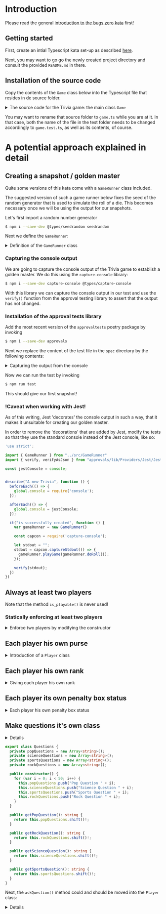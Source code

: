 # Introduction

Please read the general [introduction to the bugs zero kata](../README.md) first!

## Getting started

First, create an intial Typescript 
kata set-up as described [here](https://github.com/zhendrikse/tdd/tree/master/cookiecutter).

Next, you may want to go go the newly created project directory and consult
the provided ``README.md`` in there.

## Installation of the source code

Copy the contents of the `Game` class below
into the Typescript file that resides in de source folder.

<details>
<summary>The source code for the Trivia game: the main class <code>Game</code></summary>    

```typescript

'use strict';

export class Game {
  private players = new Array<string>();
  private places = new Array<number>(6);
  private purses = new Array<number>(6);
  private inPenaltyBox = new Array<boolean>(6);

  private popQuestions = new Array<string>();
  private scienceQuestions = new Array<string>();
  private sportsQuestions = new Array<string>();
  private rockQuestions = new Array<string>();

  private currentPlayer = 0;
  private isGettingOutOfPenaltyBox = false;

  private didPlayerWin(): boolean {
    return !(this.purses[this.currentPlayer] == 6)
  };

  private currentCategory(): string {
    if (this.places[this.currentPlayer] == 0)
      return 'Pop';
    if (this.places[this.currentPlayer] == 4)
      return 'Pop';
    if (this.places[this.currentPlayer] == 8)
      return 'Pop';
    if (this.places[this.currentPlayer] == 1)
      return 'Science';
    if (this.places[this.currentPlayer] == 5)
      return 'Science';
    if (this.places[this.currentPlayer] == 9)
      return 'Science';
    if (this.places[this.currentPlayer] == 2)
      return 'Sports';
    if (this.places[this.currentPlayer] == 6)
      return 'Sports';
    if (this.places[this.currentPlayer] == 10)
      return 'Sports';
    return 'Rock';
  };

  private createRockQuestion(index: number): string {
    return "Rock Question " + index;
  };

  public constructor() {
    for (var i = 0; i < 50; i++) {
      this.popQuestions.push("Pop Question " + i);
      this.scienceQuestions.push("Science Question " + i);
      this.sportsQuestions.push("Sports Question " + i);
      this.rockQuestions.push(this.createRockQuestion(i));
    };
  }

  private isPlayable(howManyPlayers: number): boolean {
    return howManyPlayers >= 2;
  };

  public add(playerName: string) {
    this.players.push(playerName);
    this.places[this.howManyPlayers() - 1] = 0;
    this.purses[this.howManyPlayers() - 1] = 0;
    this.inPenaltyBox[this.howManyPlayers() - 1] = false;

    console.log(playerName + " was added");
    console.log("They are player number " + this.players.length);

    return true;
  };

  private howManyPlayers(): number {
    return this.players.length;
  };


  private askQuestion() {
    if (this.currentCategory() == 'Pop')
      console.log(this.popQuestions.shift());
    if (this.currentCategory() == 'Science')
      console.log(this.scienceQuestions.shift());
    if (this.currentCategory() == 'Sports')
      console.log(this.sportsQuestions.shift());
    if (this.currentCategory() == 'Rock')
      console.log(this.rockQuestions.shift());
  };

  public roll(roll: number) {
    console.log(this.players[this.currentPlayer] + " is the current player");
    console.log("They have rolled a " + roll);

    if (this.inPenaltyBox[this.currentPlayer]) {
      if (roll % 2 != 0) {
        this.isGettingOutOfPenaltyBox = true;

        console.log(this.players[this.currentPlayer] + " is getting out of the penalty box");
        this.places[this.currentPlayer] = this.places[this.currentPlayer] + roll;
        if (this.places[this.currentPlayer] > 11) {
          this.places[this.currentPlayer] = this.places[this.currentPlayer] - 12;
        }

        console.log(this.players[this.currentPlayer] + "'s new location is " + this.places[this.currentPlayer]);
        console.log("The category is " + this.currentCategory());
        this.askQuestion();
      } else {
        console.log(this.players[this.currentPlayer] + " is not getting out of the penalty box");
        this.isGettingOutOfPenaltyBox = false;
      }
    } else {

      this.places[this.currentPlayer] = this.places[this.currentPlayer] + roll;
      if (this.places[this.currentPlayer] > 11) {
        this.places[this.currentPlayer] = this.places[this.currentPlayer] - 12;
      }

      console.log(this.players[this.currentPlayer] + "'s new location is " + this.places[this.currentPlayer]);
      console.log("The category is " + this.currentCategory());
      this.askQuestion();
    }
  };

  public wasCorrectlyAnswered(): boolean {
    if (this.inPenaltyBox[this.currentPlayer]) {
      if (this.isGettingOutOfPenaltyBox) {
        console.log('Answer was correct!!!!');
        this.purses[this.currentPlayer] += 1;
        console.log(this.players[this.currentPlayer] + " now has " +
          this.purses[this.currentPlayer] + " Gold Coins.");

        var winner = this.didPlayerWin();
        this.currentPlayer += 1;
        if (this.currentPlayer == this.players.length)
          this.currentPlayer = 0;

        return winner;
      } else {
        this.currentPlayer += 1;
        if (this.currentPlayer == this.players.length)
          this.currentPlayer = 0;
        return true;
      }



    } else {

      console.log("Answer was correct!!!!");

      this.purses[this.currentPlayer] += 1;
      console.log(this.players[this.currentPlayer] + " now has " +
        this.purses[this.currentPlayer] + " Gold Coins.");

      var winner = this.didPlayerWin();

      this.currentPlayer += 1;
      if (this.currentPlayer == this.players.length)
        this.currentPlayer = 0;

      return winner;
    }
  };

  public wrongAnswer(): boolean {
    console.log('Question was incorrectly answered');
    console.log(this.players[this.currentPlayer] + " was sent to the penalty box");
    this.inPenaltyBox[this.currentPlayer] = true;

    this.currentPlayer += 1;
    if (this.currentPlayer == this.players.length)
      this.currentPlayer = 0;
    return true;
  };
};

```

</details>

You may want to rename that source folder to `game.ts` while you are at it. 
In that case, both the name of the file in the test folder needs to be
changed accordingly to `game.test.ts`, as well as its contents, of course.

# A potential approach explained in detail

## Creating a snapshot / golden master

Quite some versions of this kata come with a `GameRunner` class included.

The suggested version of such a game runner 
below fixes the seed of the random generator that 
is used to simulate the roll of a die. This becomes necessary once
we will be using the output for our snapshots.

Let's first import a random number generator

```bash
$ npm i --save-dev @types/seedrandom seedrandom
```

Next we define the `GameRunner`:

<details>
    <summary>Definition of the <code>GameRunner</code> class</summary>

```typescript
'use strict';

import { Game } from "./Game"
import seedrandom from "seedrandom";

export class GameRunner {
    private notAWinner: boolean;
    private randomNumberGenerator = seedrandom('1234');

    public constructor() {
        this.notAWinner = false;
    }

    public doRoll(): number {
        return Math.floor(this.randomNumberGenerator() * 6) + 1;
    }

    public playGame(rand: number) {
        var game = new Game();

        game.add('Chet')
        game.add('Pat')
        game.add('Sue')

        while (true) {
            game.roll(rand);

            if (Math.floor(this.randomNumberGenerator() * 10) == 7)
                this.notAWinner = game.wrongAnswer();
            else
                this.notAWinner = game.wasCorrectlyAnswered();

            if (!this.notAWinner)
                break;
        }
    }
}
```
</details>

<!--
When we run the game runner, we should see the output on the console:

```bash
$ npx ts-node src/GameRunner
``` 
-->

### Capturing the console output

We are going to capture the console output of the Trivia game to establish
a golden master. We do this using the `capture-console` library:

```bash
$ npm i --save-dev capture-console @types/capture-console
```

With this library we can capture the console output in our test
and use the `verify()` function from the approval testing library
to assert that the output has not changed.

### Installation of the approval tests library

Add the most recent version of the `approvaltests` poetry package by invoking

```bash
$ npm i --save-dev approvals
```

Next we replace the content of the test file in the `spec` directory
by the following contents:

<details>
    <summary>Capturing the output from the console</summary>
    
```typescript
'use strict';

import { GameRunner } from "../src/GameRunner"
import { verify, verifyAsJson } from "approvals/lib/Providers/Jest/JestApprovals";

describe("A new Trivia", function () {
  it("is successfully created", function () {
    var gameRunner = new GameRunner()

    const capcon = require('capture-console');

    let stdout = "";
    stdout = capcon.captureStdout(() => {
      gameRunner.playGame(gameRunner.doRoll());
    });

    verify(stdout);
  })
})
```

</details>

Now we can run the test by invoking

```bash
$ npm run test
```

This should give our first snapshot! 

### !Caveat when working with Jest!

As of this writing, Jest 'decorates' the console output in such a way,
that it makes it unsuitable for creating our golden master.

In order to remove the 'decorations' that are added by Jest, modify
the tests so that they use the standard console instead of the Jest
console, like so:

```typescript
'use strict';

import { GameRunner } from "../src/GameRunner"
import { verify, verifyAsJson } from "approvals/lib/Providers/Jest/JestApprovals";

const jestConsole = console;


describe("A new Trivia", function () {
  beforeEach(() => {
    global.console = require('console');
  });

  afterEach(() => {
    global.console = jestConsole;
  });

  it("is successfully created", function () {
    var gameRunner = new GameRunner()

    const capcon = require('capture-console');

    let stdout = "";
    stdout = capcon.captureStdout(() => {
      gameRunner.playGame(gameRunner.doRoll());
    });

    verify(stdout);
  })
})
```

## Always at least two players

Note that the method `is_playable()` is never used!

### Statically enforcing at least two players

<details>
<summary>Enforce two players by modifying the constructor</summary>

```typescript
  public constructor(player1: string, player2: string, players: string[] = []) {
    for (var i = 0; i < 50; i++) {
      this.popQuestions.push("Pop Question " + i);
      this.scienceQuestions.push("Science Question " + i);
      this.sportsQuestions.push("Sports Question " + i);
      this.rockQuestions.push(this.createRockQuestion(i));
    };

    this.add(player1);
    this.add(player2);
    players.forEach(player => this.add(player));
  }
```
</details>

## Each player his own purse

<details>
<summary>Introduction of a <code>Player</code> class</summary>

First step, introduce a `Player` class like so:
```typescript
export class Player {
  private name: string;

  constructor(name: string) {
    this.name = name;
  }

  public toString(): string {
    return this.name;
  }
}
```

Make the changes in the code accordingly. It is necessary to wrap all print statements like so:
```typescript 
print(player.toString() + " was added")
```

Next, give each player his/her own purse:

```typescript
export class Player {
  private name: string;
  private purse: number;

  constructor(name: string) {
    this.name = name;
    this.purse = 0;
  }

  public addCoin() {
    this.purse += 1
    console.log(this.name + " now has " + this.purse + " Gold Coins.");
  }

  public hasWon(): boolean {
    return this.purse == 6
  }

  public toString(): string {
    return this.name;
  }
}
```

Finally, the `this.purses` can be removed.
</details>

## Each player his own rank

<details>
<summary>Giving each player his own rank</summary>

Move rank (`places`) out of the `Game` class into the `Player` class:

```typescript
export class Player {
  private name: string;
  private purse: number;
  private rank: number;

  constructor(name: string) {
    this.name = name;
    this.purse = 0;
    this.rank = 0;
  }

  public addCoin() {
    this.purse += 1
    console.log(this.name + " now has " + this.purse + " Gold Coins.");
  }

  public hasWon(): boolean {
    return this.purse == 6
  }

  public addToRank(amount: number) {
    this.rank += amount
    if (this.rank > 11)
        this.rank -= 12
    console.log(this.name + "'s new location is " + this.rank);
  }

  public currentCategory(): string {
    const rank_category_map = ["Pop", "Science", "Sports", "Rock", "Pop", "Science", "Sports", "Rock", "Pop", "Science", "Sports"]
    if (this.rank <= 10)
      return rank_category_map[this.rank]
    else
      return "Rock"
  }

  public toString(): string {
    return this.name;
  }
}
```

</details>

## Each player its own penalty box status

<details>
<summary>Each player his own penalty box status</summary>

Move `inPenaltyBox` out of the `Game` class into the `Player` class. Next, note that there is no `isGettingOutOfPenaltyBox` variable for each player individually, which probably leads to the bug that once in, you'll never get out!

```typescript
export class Player {
  private name: string;
  private purse: number;
  private rank: number;
  private inPenaltyBox: boolean;

  constructor(name: string) {
    this.name = name;
    this.purse = 0;
    this.rank = 0;
    this.inPenaltyBox = false;
  }

  // ...

  public goToInPenaltyBox() {
    this.inPenaltyBox = true;
  }

  public isInPenaltyBox(): boolean {
    return this.inPenaltyBox;
  }
```

</details>

## Make questions it's own class

<details>Introduction of a <code>Questions</code> class</details>

```typescript
export class Questions {
  private popQuestions = new Array<string>();
  private scienceQuestions = new Array<string>();
  private sportsQuestions = new Array<string>();
  private rockQuestions = new Array<string>();

  public constructor() {
    for (var i = 0; i < 50; i++) {
      this.popQuestions.push("Pop Question " + i);
      this.scienceQuestions.push("Science Question " + i);
      this.sportsQuestions.push("Sports Question " + i);
      this.rockQuestions.push("Rock Question " + i);
    }
  }

  public getPopQuestion(): string {
    return this.popQuestions.shift()!;
  }

  public getRockQuestion(): string {
    return this.rockQuestions.shift()!;
  }

  public getScienceQuestion(): string {
    return this.scienceQuestions.shift()!;
  }

  public getSportsQuestion(): string {
    return this.sportsQuestions.shift()!;
  }
}
```
</details>

Next, the `askQuestion()` method could and should be moved into the `Player` class:

<details>Moving the `askQuestion()` method into the Player class<details>

```typescript
  public askQuestion(questions: Questions) {
    if (this.currentCategory() == 'Pop')
      console.log(questions.getPopQuestion());
    if (this.currentCategory() == 'Science')
      console.log(questions.getScienceQuestion());
    if (this.currentCategory() == 'Sports')
      console.log(questions.getSportsQuestion());
    if (this.currentCategory() == 'Rock')
      console.log(questions.getRockQuestion());
  }
```

</details>
  
## Fix bug coins credited to wrong player

<details>
<summary>Fixing the coins being credited to the wrong player</summary>

Apply the DRY principle to the logic to determine the next player:

```python
def next_player(self) -> None:
  self.currentPlayer += 1
  if self.currentPlayer == len(self.players):
      self.currentPlayer = 0
```

Now you see that in `was_correctly_answered(self)` coins can be credited to a wrong player, as the next player is determined _first_ after which the coins are credited.
</details>

## Create a Players class

<details>
<summary>Introduction of a class with a list of players</summary>

```typescript
class Players {
  private players = new Array<Player>();

  private current = 0;

  public constructor(player1: Player, player2: Player, players: Player[] = []) {
    this.add(player1);
    this.add(player2);
    players.forEach(player => this.add(player));
  }

  public nextPlayersTurn() {
    this.current += 1;
    if (this.current == this.players.length)
      this.current = 0;
  }

  private add(player: Player) {
    this.players.push(player);
    console.log(player.toString() + " was added");
    console.log("They are player number " + this.players.length);
  };

  public currentPlayer(): Player {
    return this.players[this.current];
  }
}
```

</details>
